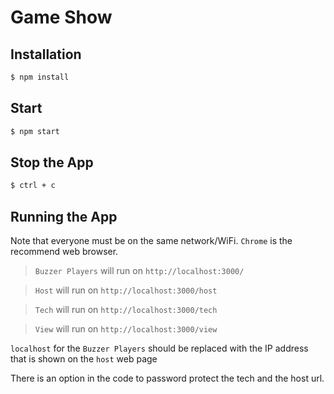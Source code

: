 # Game Show

## Installation

```sh
$ npm install
```

## Start

```sh
$ npm start
```

## Stop the App
```sh
$ ctrl + c
```

## Running the App

 Note that everyone must be on the same network/WiFi. `Chrome` is the recommend web browser.

> `Buzzer Players` will run on `http://localhost:3000/` 

> `Host` will run on `http://localhost:3000/host`

> `Tech` will run on `http://localhost:3000/tech`

> `View` will run on `http://localhost:3000/view`

`localhost` for the `Buzzer Players` should be replaced with the IP address that is shown on the `host` web page

There is an option in the code to password protect the tech and the host url.
